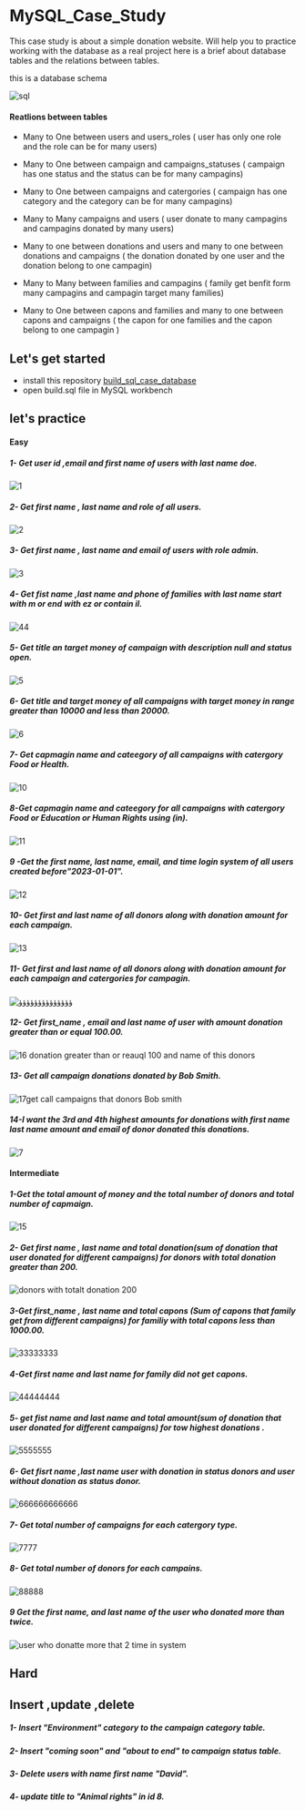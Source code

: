 # MySQL_Case_Study
This case study is about a simple donation website. Will help you to practice working with the database as a real project
here is a brief about database tables and the relations between tables.

this is a database schema

![sql](https://user-images.githubusercontent.com/59260120/224130543-f373f3a3-a710-4e40-9709-e2f336b53f68.png)

#### Reatlions between tables
- Many to One between users and users_roles ( user has only one role and the role can be for many users)

- Many to One between campaign and campaigns_statuses ( campaign has one status and the status can be for many campagins)

- Many to One between campaigns and catergories ( campaign has one category and the category can be for many campagins)

- Many to Many campaigns and users ( user donate to many campagins and campagins donated by many users)

- Many to one between donations and users and many to one between donations and campaigns ( the donation donated by one user and the donation belong to one campagin)

- Many to Many between families and campagins ( family get benfit form many campagins and campagin target many families)

- Many to One between capons and families and many to one between capons and campaigns ( the capon for one families and the capon belong to one campagin )

## Let's get started
- install this repository [build_sql_case_database ](https://github.com/farah2003/build_sql_case_database )  
- open build.sql file in MySQL workbench

## let's practice


#### Easy
##### 1- Get user id ,email and first name of users with last name doe.

![1](https://user-images.githubusercontent.com/59260120/224287253-8d48ae10-087b-462a-8c81-dd1381638a9b.png)

##### 2- Get first name , last name and role of all users.

![2](https://user-images.githubusercontent.com/59260120/224287309-1e2dad43-744d-483f-aa28-357e27945810.png)

##### 3- Get first name , last name and email of users with role admin.
![3](https://user-images.githubusercontent.com/59260120/224187365-a5dc9c87-55b9-49ef-9f5b-b0cad28d3b55.png)

##### 4- Get fist name ,last name and phone of families with last name start with  m  or end with  ez or contain il.
![44](https://user-images.githubusercontent.com/59260120/224308972-54e96b79-4f79-4965-9d50-a68d34d6fe0b.png)

##### 5- Get title an target money of campaign with description null and status open.
![5](https://user-images.githubusercontent.com/59260120/224190343-6a34064d-4e8e-459b-9eb5-d415fcf3376a.png)

##### 6- Get title and target money of all campaigns with target money in range greater than 10000  and less than 20000.
![6](https://user-images.githubusercontent.com/59260120/224190007-48678995-bca7-4390-b6a7-e8257970fd96.png)
##### 7- Get capmagin name and cateegory of all campaigns with catergory Food or Health.
![10](https://user-images.githubusercontent.com/59260120/224188616-e5021e32-d6f4-4f6a-8989-87fa4403eafe.png)
##### 8-Get capmagin name and cateegory for all campaigns with catergory Food or Education or Human Rights using (in).
![11](https://user-images.githubusercontent.com/59260120/224188775-bc788e23-49a0-4cb2-b3e4-0232675befa4.png)
##### 9 -Get the first name, last name, email, and time login system  of all users created  before"2023-01-01".
![12](https://user-images.githubusercontent.com/59260120/224189007-814b6614-11c2-46ae-bc78-9196ac9d9a80.png)
##### 10- Get first and last name of all donors along with donation amount for each campaign.
![13](https://user-images.githubusercontent.com/59260120/224189304-9c25ea95-02fc-4024-817a-3f1e92b98489.png)
##### 11- Get first and last name of all donors along with donation amount for each campaign and catergories for campagin.
![ؤؤؤؤؤؤؤؤؤؤؤؤؤؤ](https://user-images.githubusercontent.com/59260120/224368909-40e145ab-b104-457f-a479-0507f8ac12aa.png)

##### 12- Get first_name , email and last name  of user with amount donation  greater than or equal 100.00.
![16 donation greater than or reauql 100 and name of this donors ](https://user-images.githubusercontent.com/59260120/224358330-e2713ad3-6ad7-4e09-8b1e-866f78f55ee2.png)
##### 13- Get all campaign donations donated by Bob Smith.
![17get call campaigns that donors Bob smith ](https://user-images.githubusercontent.com/59260120/224358558-2a48f569-e1c1-44bd-8f13-f5507004eb9d.png)
##### 14-I want the 3rd and 4th highest amounts for donations with first name last name amount and email of donor donated this donations.
![7](https://user-images.githubusercontent.com/59260120/224187975-7660a332-04cd-4a34-b42f-12cac66008c0.png)

#### Intermediate
##### 1-Get the total amount of money and the total number of donors and total number of capmaign.
![15](https://user-images.githubusercontent.com/59260120/224189501-26d13632-aadf-49fd-a8e0-daeceb142c09.png)
##### 2- Get first name , last name and total donation(sum of donation that user donated for different campaigns) for donors with total donation greater than 200.
![donors with totalt donation   200](https://user-images.githubusercontent.com/59260120/224354624-5c59b05b-a341-4a74-89a9-d784def17327.png)
##### 3-Get first_name , last name and total capons (Sum of capons that family get from different campaigns) for familiy with total capons less than 1000.00.
![33333333](https://user-images.githubusercontent.com/59260120/224363722-ea8145ea-4b23-4acc-84de-c31f5b53c1a7.png)

##### 4-Get first name and last name for family did not get capons.
![44444444](https://user-images.githubusercontent.com/59260120/224363354-557e4423-4a1f-45bf-8c8a-913e02c2059c.png)

##### 5- get fist name and last name and total amount(sum of donation that user donated for different campaigns) for tow  highest donations .
![5555555](https://user-images.githubusercontent.com/59260120/224363332-bbbfe1bf-c143-41aa-8e5e-3d085253cfe4.png)

##### 6- Get fisrt name ,last name  user with donation in status donors and user without donation as status donor.
![666666666666](https://user-images.githubusercontent.com/59260120/224363298-e0de78d5-9c59-4f88-8174-379add796aac.png)
##### 7- Get total number of campaigns for each catergory type.
![7777](https://user-images.githubusercontent.com/59260120/224363245-cc3f95c2-05a6-4af8-a672-d586dfc72073.png)
##### 8- Get total number of donors for each campains.
![88888](https://user-images.githubusercontent.com/59260120/224363226-f9bb56f2-1982-40fb-8403-d2ca9b9956e6.png)
##### 9 Get the first name, and last name of the user who donated more than twice.
![user  who donatte more that 2 time in system](https://user-images.githubusercontent.com/59260120/224366895-232aebc2-2894-4262-abae-c19a60af1d8e.png)

## Hard


## Insert ,update ,delete

##### 1- Insert "Environment" category to the campaign category table.
##### 2- Insert "coming soon" and "about to end" to campaign status table.
##### 3- Delete users with name   first name "David".
##### 4- update title to "Animal rights" in id 8.
